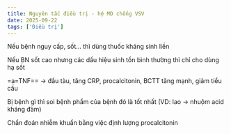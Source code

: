 ```yaml
---
title: Nguyên tắc điều trị - hệ MD chống VSV
date: 2025-09-22
tags: ['Điều trị']
---
```


Nếu bệnh nguy cấp, sốt… thì dùng thuốc kháng sinh liền

Nếu BN sốt cao nhưng các dấu hiệu sinh tồn bình thường thì chỉ cho dùng hạ sốt

=a=TNF== -> đầu tàu, tăng CRP, procalcitonin, BCTT tăng mạnh, giảm tiểu cầu

Bị bệnh gì thì soi bệnh phẩm của bệnh đó là tốt nhất (VD: lao -> nhuộm acid kháng đàm)

Chẩn đoán nhiễm khuẩn bằng việc định lượng procalcitonin
